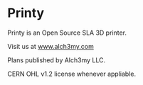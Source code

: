 # Printy

Printy is an Open Source SLA 3D printer. 

Visit us at www.alch3my.com

Plans published by Alch3my LLC.

CERN OHL v1.2 license whenever appliable.
